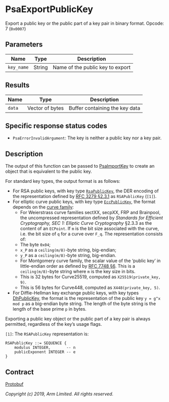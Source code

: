 # PsaExportPublicKey

Export a public key or the public part of a key pair in binary format. Opcode: 7 (`0x0007`)

## Parameters

| Name       | Type   | Description                      |
|------------|--------|----------------------------------|
| `key_name` | String | Name of the public key to export |

## Results

| Name   | Type            | Description                    |
|--------|-----------------|--------------------------------|
| `data` | Vector of bytes | Buffer containing the key data |

## Specific response status codes

- `PsaErrorInvalidArgument`: The key is neither a public key nor a key pair.

## Description

The output of this function can be passed to [PsaImportKey](psa_import_key.md) to create an object
that is equivalent to the public key.

For standard key types, the output format is as follows:

- For RSA public keys, with key type [`RsaPublicKey`](psa_key_attributes.md#rsapublickey-type), the
   DER encoding of the representation defined by [RFC 3279
   §2.3.1](https://tools.ietf.org/html/rfc3279.html#section-2.3.1) as `RSAPublicKey` (`[1]`).
- For elliptic curve public keys, with key type
   [`EccPublicKey`](psa_key_attributes.md#eccpublickey-type), the format depends on the [curve
   family](psa_key_attributes.md#supported-ecc-curve-families):
   - For Weierstrass curve families sectXX, secpXX, FRP and Brainpool, the uncompressed
      representation defined by *Standards for Efficient Cryptography, SEC 1: Elliptic Curve
      Cryptography* §2.3.3 as the content of an `ECPoint`. If `m` is the bit size associated with
      the curve, i.e. the bit size of `q` for a curve over `F_q`. The representation consists of:
   - The byte `0x04`;
   - `x_P` as a `ceiling(m/8)`-byte string, big-endian;
   - `y_P` as a `ceiling(m/8)`-byte string, big-endian.
   - For Montgomery curve family, the scalar value of the ‘public key’ in little-endian order as
      defined by [RFC 7748 §6](https://tools.ietf.org/html/rfc7748.html#section-6). This is a
      `ceiling(m/8)`-byte string where `m` is the key size in bits.
   - This is 32 bytes for Curve25519, computed as `X25519(private_key, 9)`.
   - This is 56 bytes for Curve448, computed as `X448(private_key, 5)`.
- For Diffie-Hellman key exchange public keys, with key types
   [DhPublicKey](psa_key_attributes.md#dhpublickey-type), the format is the representation of the
   public key `y = g^x mod p` as a big-endian byte string. The length of the byte string is the
   length of the base prime `p` in bytes.

Exporting a public key object or the public part of a key pair is always permitted, regardless of
the key’s usage flags.

`[1]`: The `RSAPublicKey` representation is:

```
RSAPublicKey ::= SEQUENCE {
    modulus INTEGER,       -- n
    publicExponent INTEGER -- e
}
```

## Contract

[Protobuf](https://github.com/parallaxsecond/parsec-operations/blob/master/protobuf/psa_export_public_key.proto)

*Copyright (c) 2019, Arm Limited. All rights reserved.*
